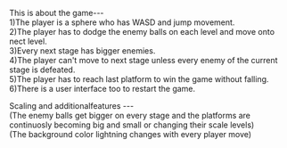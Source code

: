 This is about the game---   
1)The player is a sphere who has WASD and jump movement.   
2)The player has to dodge the enemy balls on each level and move onto nect level.   
3)Every next stage has bigger enemies.   
4)The player can't move to next stage unless every enemy of the current stage is defeated.      
5)The player has to reach last platform to win the game without falling.  
6)There is a user interface too to restart the game.  

Scaling and additionalfeatures ---    
(The enemy balls get bigger on every stage and the platforms are continuosly becoming big and small or changing their scale levels)   
(The background color lightning changes with every player move)   












